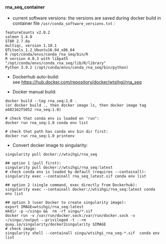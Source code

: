 #### rna_seq_container

- current software versions:
the versions are saved during docker build in container file `/usr/conda_software_versions.txt` :
```
featureCounts v2.0.2
salmon 1.4.0
STAR 2.7.8a
multiqc, version 1.10.1
QTLtools_1.2_Ubuntu16.04_x86_64
R /opt/conda/envs/conda_rna_seq/bin/R
R version 4.0.3 with libpath "/opt/conda/envs/conda_rna_seq/lib/R/library"
Python 3.9.2 (/opt/conda/envs/conda_rna_seq/bin/python)
```

- Dockerhub auto-build:  
    see https://hub.docker.com/repository/docker/wtsihgi/rna_seq

- Docker manual build:

```
docker build --tag rna_seq:1.0 .
(or docker build ., then docker image ls, then docker image tag e682162f5052 rna_seq:1.0)

# check that conda env is loaded on 'run":
docker run rna_seq:1.0 conda env list

# check that path has conda env bin dir first:
docker run rna_seq:1.0 printenv
```

- Convert docker image to singularity:

```
singularity pull docker://wtsihgi/rna_seq

## option 1 (pull first):
singularity pull docker://wtsihgi/rna_seq:latest 
# check conda env is loaded by default (requires --containall):
singularity exec --containall rna_seq_latest.sif conda env list

## option 2 (single command, exec directly from Dockerhub):
singularity exec --containall docker://wtsihgi/rna_seq:latest conda env list

## option 3 (user Docker to create singularity image):
export IMAGE=wtsihgi/rna_seq:latest
mkdir -p ~/singu &&  rm -rf singu/*.sif
docker run -v /var/run/docker.sock:/var/run/docker.sock -v ~/singu:/output --privileged -t --rm quay.io/singularity/docker2singularity $IMAGE
# check image:
singularity shell --containall singu/wtsihgi_rna_seq-*.sif  conda env list
```

